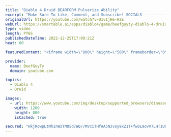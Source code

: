 ```yaml
---
title: "Diablo 4 Druid BEARFORM Pulverize Ability"
excerpt: "Make Sure To Like, Comment, and Subscribe! SOCIALS ---------------------------------------------- Join Our ..."
originalUrl: https://youtube.com/watch?v=UIvIjHe-H2E
webUrl: https://smartable.ai/apps/diablo4/game/beefguyty-diablo-4-druid-bearform-pulverize-ability/
type: video
length: PT6S
publishedDateTime: 2022-12-25T17:00:21Z
heat: 60

featuredContent: "<iframe width=\"800\" height=\"500\" frameborder=\"0\" src=\"https://www.youtube.com/embed/UIvIjHe-H2E\" allow=\"accelerometer; autoplay; encrypted-media; gyroscope; picture-in-picture\" allowfullscreen></iframe>"

provider:
  name: BeefGuyTy
  domain: youtube.com

topics:
  - Diablo 4
  - Druid

images:
  - url: https://www.youtube.com/img/desktop/supported_browsers/dinosaur.png
    width: 1200
    height: 800
    isCached: true

secured: "HkjRowpLtMh1nWzTM85d7WQ//MVciTHfAA5NJvoy9xZ1T+fw0L9ovV7LHT1UUzKXdYJ/Ky5pH4gG8Lg1SRuyxHvBhSDbe6ve3oy12xrZjSyXHB12Dg1K+qSwUcaXH4iTOLk9zccy8RJ+PwjPeqR7TnmNUhHflrREXto2BxQjUFPeezwBQngNQ/bLUIXsPf/auyr6FyIRu7ZUSpjTbtKN9yVkHc/QF9Hh8ZY6xhkEtsNx6+THUEsj2fmbYjc75PRSTT3RVVYGNHSCjAutCW6ievSSjGIhul92PwWKbh/d5ymclZy2xyTstps8d9+LFxWADtdlabxLPI7JX5m7DKiANFp3jSuyxwfsTXBAdQdR3HN7sgcBuzniXgZ/vI2aOo4y4t4+pG/YUbKg6oAXF6snoQqcuMeuH3Jm8qwLUUjioZ0=;kc+4XEYZGNpuVd43xyTftQ=="
---
```


